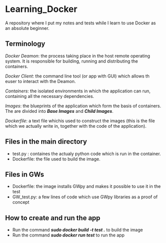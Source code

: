 # Learning_Docker
A repository where I put my notes and tests while I learn to use Docker as an absolute beginner.

## Terminology
*Docker Deamon*: the process taking place in the host remote operating system. It is responsible for building, running and distributing the containers.  

*Docker Client*: the command line tool (or app with GUI) which allows th euser to interact with the Deamon.  

*Containers*: the isolated environments in which the application can run, containing all the necessary dependencies.  

*Images*: the blueprints of the application which form the basis of containers. The are divided into ***Base Images*** and ***Child Images***.  

*Dockerfile*: a text file whichis used to construct the images (this is the file which we actually write in, together with the code of the application).

## Files in the main directory
- test.py : containes the actualy python code which is run in the container.
- Dockerfile: the file used to build the image.

## Files in GWs
- Dockerfile: the image installs GWpy and makes it possible to use it in the test
- GW_test.py: a few lines of code which use GWpy libraries as a proof of concept

## How to create and run the app 
- Run the command ***sudo docker build -t test .*** to build the image
- Run the command ***sudo docker run test*** to run the app
